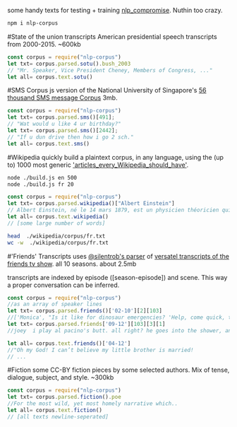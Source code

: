 some handy texts for testing + training [nlp_compromise](http://nlpcompromise.com). Nuthin too crazy.

```bash
npm i nlp-corpus
```

#State of the union transcripts
American presidential speech transcripts from 2000-2015. ~600kb
```javascript
const corpus = require("nlp-corpus")
let txt= corpus.parsed.sotu().bush_2003
// "Mr. Speaker, Vice President Cheney, Members of Congress, ..."
let all= corpus.text.sotu()
```

#SMS Corpus
js version of the National University of Singapore's [56 thousand SMS message  Corpus](http://wing.comp.nus.edu.sg:8080/SMSCorpus/overview.jsp) 3mb.

```javascript
const corpus = require("nlp-corpus")
let txt= corpus.parsed.sms()[491];
// "Wat would u like 4 ur birthday?"
let txt= corpus.parsed.sms()[2442];
// "If u dun drive then how i go 2 sch."
let all= corpus.text.sms()
```

#Wikipedia
quickly build a plaintext corpus, in any language, using the (up to) 1000 most generic ['articles_every_Wikipedia_should_have'](https://meta.wikimedia.org/wiki/List_of_articles_every_Wikipedia_should_have).
```bash
node ./build.js en 500
node ./build.js fr 20
```
```javascript
const corpus = require("nlp-corpus")
let txt= corpus.parsed.wikipedia()["Albert Einstein"]
// Albert Einstein, né le 14 mars 1879, est un physicien théoricien qui fut...
let all= corpus.text.wikipedia()
// [some large number of words]
```
```bash
head  ./wikipedia/corpus/fr.txt
wc -w  ./wikipedia/corpus/fr.txt
```

#'Friends' Transcripts
uses [@silentrob's parser](https://github.com/silentrob/superscript-friends) of [versatel transcripts of the friends tv show](http://home.versatel.nl/friendspic0102/). all 10 seasons. about 2.5mb

transcripts are indexed by episode ([season-episode]) and scene. This way a proper conversation can be inferred.
```javascript
const corpus = require("nlp-corpus")
//as an array of speaker lines
let txt= corpus.parsed.friends()['02-10'][2][103]
//['Monica', "Is it like for dinosaur emergencies? 'Help, come quick, they're still extinct.'"]
let txt= corpus.parsed.friends['09-12'][103][3][1]
//joey  i play al pacino's butt. all right? he goes into the shower, and then- i'm his butt...

let all= corpus.text.friends()['04-12']
//"Oh my God! I can’t believe my little brother is married!
// ...
```

#Fiction
some CC-BY fiction pieces by some selected authors. Mix of tense, dialogue, subject, and style. ~300kb
```javascript
const corpus = require("nlp-corpus")
let txt= corpus.parsed.fiction().poe
//For the most wild, yet most homely narrative which..
let all= corpus.text.fiction()
// [all texts newline-seperated]
```
